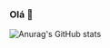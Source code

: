 ### Olá 👋

![Anurag's GitHub stats](https://github-readme-stats.vercel.app/api?username=yuri-barbosa21&show_icons=true&theme=tokyonight)
